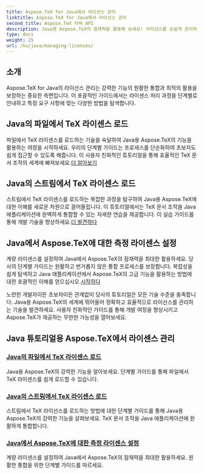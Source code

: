 ```yaml
---
title: Aspose.TeX for Java에서 라이선스 관리
linktitle: Aspose.TeX for Java에서 라이선스 관리
second_title: Aspose.TeX 자바 API
description: Java용 Aspose.TeX의 잠재력을 활용해 보세요! 라이선스를 손쉽게 관리하는 방법을 알아보세요. 단계별 튜토리얼을 통해 파일에서 로드하고 스트리밍하거나 계량형 라이선스를 설정하세요.
type: docs
weight: 25
url: /ko/java/managing-licenses/
---
```


## 소개 

Aspose.TeX for Java의 라이선스 관리는 강력한 기능의 원활한 통합과 최적의 활용을 보장하는 중요한 측면입니다. 이 포괄적인 가이드에서는 라이센스 처리 과정을 단계별로 안내하고 특정 요구 사항에 맞는 다양한 방법을 탐색합니다.

## Java의 파일에서 TeX 라이센스 로드

파일에서 TeX 라이센스를 로드하는 기술을 숙달하여 Java용 Aspose.TeX의 기능을 활용하는 여정을 시작하세요. 우리의 단계별 가이드는 프로세스를 단순화하여 초보자도 쉽게 접근할 수 있도록 해줍니다. 이 사용자 친화적인 튜토리얼을 통해 효율적인 TeX 문서 조작의 세계에 빠져보세요.[더 알아보기](./load-license-from-file/)

## Java의 스트림에서 TeX 라이센스 로드

 스트림에서 TeX 라이센스를 로드하는 복잡한 과정을 탐구하여 Java용 Aspose.TeX에 대한 이해를 새로운 차원으로 끌어올립니다. 이 튜토리얼에서는 TeX 문서 조작을 Java 애플리케이션에 완벽하게 통합할 수 있는 자세한 연습을 제공합니다. 이 실습 가이드를 통해 개발 기술을 향상하세요.[더 발견하다](./load-license-from-stream/)

## Java에서 Aspose.TeX에 대한 측정 라이센스 설정

계량 라이센스를 설정하여 Java에서 Aspose.TeX의 잠재력을 최대한 활용하세요. 당사의 단계별 가이드는 원활하고 번거롭지 않은 통합 프로세스를 보장합니다. 복잡성을 쉽게 탐색하고 Java 애플리케이션에서 Aspose.TeX의 고급 기능을 활용하는 방법에 대한 포괄적인 이해를 얻으십시오.[시작하다](./set-metered-license/)

노련한 개발자이든 초보자이든 관계없이 당사의 튜토리얼은 모든 기술 수준을 충족합니다. Java용 Aspose.TeX의 세계에 뛰어들어 정확하고 효율적으로 라이선스를 관리하는 기술을 발견하세요. 사용자 친화적인 가이드를 통해 개발 여정을 향상시키고 Aspose.TeX가 제공하는 무한한 가능성을 열어보세요.
## Java 튜토리얼용 Aspose.TeX에서 라이센스 관리
### [Java의 파일에서 TeX 라이센스 로드](./load-license-from-file/)
Java용 Aspose.TeX의 강력한 기능을 알아보세요. 단계별 가이드를 통해 파일에서 TeX 라이센스를 쉽게 로드할 수 있습니다.
### [Java의 스트림에서 TeX 라이센스 로드](./load-license-from-stream/)
스트림에서 TeX 라이선스를 로드하는 방법에 대한 단계별 가이드를 통해 Java용 Aspose.TeX의 강력한 기능을 살펴보세요. TeX 문서 조작을 Java 애플리케이션에 원활하게 통합합니다.
### [Java에서 Aspose.TeX에 대한 측정 라이센스 설정](./set-metered-license/)
계량 라이센스를 설정하여 Java에서 Aspose.TeX의 잠재력을 최대한 활용하세요. 원활한 통합을 위한 단계별 가이드를 따르세요.